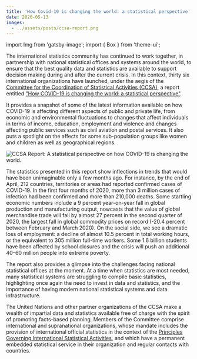 ```yaml
---
title: 'How Covid-19 is changing the world: a statistical perspective'
date: 2020-05-13
images:
  - ../assets/posts/ccsa-report.png
---
```


import Img from 'gatsby-image'; import { Box } from 'theme-ui';

The international statistics community has continued to work together, in
partnership with national statistical offices and systems around the world, to
ensure that the best quality data and statistics are available to support
decision making during and after the current crisis. In this context, thirty six
international organizations have launched, under the aegis of the
[Committee for the Coordination of Statistical Activities (CCSA)](https://unstats.un.org/unsd/ccsa/),
a report entitled
["How COVID-19 is changing the world: a statistical perspective"](https://unstats.un.org/unsd/ccsa/documents/covid19-report-ccsa.pdf).

It provides a snapshot of some of the latest information available on how
COVID-19 is affecting different aspects of public and private life, from
economic and environmental fluctuations to changes that affect individuals in
terms of income, education, employment and violence and changes affecting public
services such as civil aviation and postal services. It also puts a spotlight on
the affects for some sub-population groups like women and children as well as
geographical regions.

<Box mb={3}>
  <Img
    fluid={props.images[0]}
    title="CCSA Report: A statistical perspective on how COVID-19 is changing the world."
    alt="CCSA Report: A statistical perspective on how COVID-19 is changing the world."
  />
</Box>

The statistics presented in this report show inflections in trends that would
have been unimaginable only a few months ago. For instance, by the end of April,
212 countries, territories or areas had reported confirmed cases of COVID-19. In
the first four months of 2020, more than 3 million cases of infection had been
confirmed and more than 210,000 deaths. Some startling economic numbers include
a 9 percent year-on-year fall in global production and manufacturing output,
nowcasts that the value of global merchandise trade will fall by almost 27
percent in the second quarter of 2020, the largest fall in global commodity
prices on record (-20.4 percent between February and March 2020). On the social
side, we see a dramatic loss of employment: a decline of almost 10.5 percent in
total working hours, or the equivalent to 305 million full-time workers. Some
1.6 billion students have been affected by school closures and the crisis will
push an additional 40–60 million people into extreme poverty.

The report also provides a glimpse into the challenges facing national
statistical offices at the moment. At a time when statistics are most needed,
many statistical systems are struggling to compile basic statistics,
highlighting once again the need to invest in data and statistics, and the
importance of having modern national statistical systems and data
infrastructure.

The United Nations and other partner organizations of the CCSA make a wealth of
impartial data and statistics available free of charge with the spirit of
promoting facts-based planning. Members of the Committee comprise international
and supranational organizations, whose mandate includes the provision of
international official statistics in the context of the
[Principles Governing International Statistical Activities](https://unstats.un.org/unsd/ccsa/principles_stat_activities/),
and which have a permanent embedded statistical service in their organization
and regular contacts with countries.
